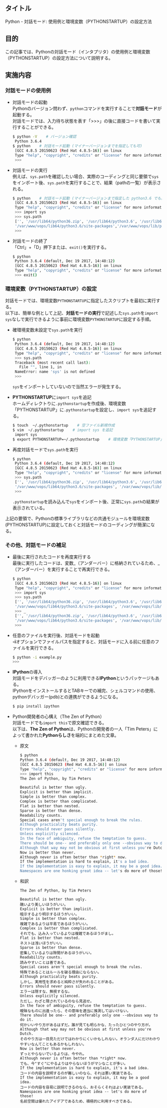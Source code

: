 ## タイトル
Python - 対話モード: 使用例と環境変数（PYTHONSTARTUP）の設定方法

## 目的
この記事では、Pythonの対話モード（インタプリタ）の使用例と環境変数（PYTHONSTARTUP）の設定方法について説明する。

## 実施内容
### 対話モードの使用例
- 対話モードの起動<br>
Pythonのバージョン問わず、`python`コマンドを実行することで**対話モード**が起動する。<br>
対話モードでは、入力待ち状態を表す「>>>」の後に直接コードを書いて実行することができる。<br>
  ```bash
  $ python -V    # バージョン確認
   Python 3.6.4
  $ python    # 対話モード起動 (マイナーバージョンまでを指定しても可)
   [GCC 4.8.5 20150623 (Red Hat 4.8.5-16)] on linux
   Type "help", "copyright", "credits" or "license" for more information.
   >>>
  ```

- 対話モードの実行<br>
例えば、`sys.path`を確認したい場合、実際のコーディングと同じ要領で`sys`をインポート後、`sys.path`を実行することで、結果（pathの一覧）が表示される。<br>
  ```bash
  $ python    # 対話モード起動 (マイナーバージョンまで指定した python3.6 でも同じ動作)
   [GCC 4.8.5 20150623 (Red Hat 4.8.5-16)] on linux
   Type "help", "copyright", "credits" or "license" for more information.
   >>> import sys
   >>> sys.path
   ['', '/usr/lib64/python36.zip', '/usr/lib64/python3.6', '/usr/lib64/python3.6/lib-dynload', 
   '/var/www/vops/lib64/python3.6/site-packages','/var/www/vops/lib/python3.6/site-packages']
   >>>
  ```

- 対話モードの終了<br>
「Ctrl」+「D」押下または、`exit()`を実行する。<br>
  ```bash
  $ python
   Python 3.6.4 (default, Dec 19 2017, 14:48:12)
   [GCC 4.8.5 20150623 (Red Hat 4.8.5-16)] on linux
   Type "help", "copyright", "credits" or "license" for more information.
   >>> exit()
  ```

### 環境変数（PYTHONSTARTUP）の設定
対話モードでは、環境変数`PYTHONSTARTUP`に指定したスクリプトを最初に実行する。<br>
以下は、簡単な例として上記、**対話モードの実行**で記述した`sys.path`を`import sys`なしで実行できるように事前に環境変数`PYTHONSTARTUP`に設定する手順。<br>

- 確環境変数未設定で`sys.path`を実行<br>
  ```bash
  $ python
   Python 3.6.4 (default, Dec 19 2017, 14:48:12)
   [GCC 4.8.5 20150623 (Red Hat 4.8.5-16)] on linux
   Type "help", "copyright", "credits" or "license" for more information.
   >>> sys.path
   Traceback (most recent call last):
     File "", line 1, in 
   NameError: name 'sys' is not defined
   >>>
  ```
  `sys`をインポートしていないので当然エラーが発生する。

- **PYTHONSTARTUP**に`import sys`を追記<br>
ホームディレクトりに`.pythonstartup`を作成後、環境変数「PYTHONSTARTUP」に`.pythonstartup`を設定し、`import sys`を追記する。<br>
  ```bash
  $ touch  ~/.pythonstartup    # 空ファイル新規作成
  $ vim  ~/.pythonstartup    # import sys を追記
   import sys
  $ export PYTHONSTARTUP=~/.pythonstartup    # 環境変数「PYTHONSTARTUP」にpythonstartup を設定
  ```

- 再度対話モードで`sys.path`を実行<br>
  ```bash
  $ python
   Python 3.6.4 (default, Dec 19 2017, 14:48:12)
   [GCC 4.8.5 20150623 (Red Hat 4.8.5-16)] on linux
   Type "help", "copyright", "credits" or "license" for more information.
   >>> sys.path
   ['', '/usr/lib64/python36.zip', '/usr/lib64/python3.6', '/usr/lib64/python3.6/lib-dynload', 
   '/var/www/vops/lib64/python3.6/site-packages', '/var/www/vops/lib/python3.6/site-packages']
   >>>
  ```
  `.pythonstartup`を読み込んで`sys`をインポート後、正常に`sys.path`の結果が表示されている。

上記の要領で、Pythonの標準ライブラリなどの共通モジュールを環境変数(PYTHONSTARTUP)に設定しておくと対話モードのコーディングが簡潔になる。

### その他、対話モードの補足
- 最後に実行されたコードを再度実行する<br>
最後に実行したコードは、変数_（アンダーバー）に格納されているため、_（アンダーバー）を実行することで再実行できる。<br>
  ```bash
  $ python
   [GCC 4.8.5 20150623 (Red Hat 4.8.5-16)] on linux
   Type "help", "copyright", "credits" or "license" for more information.
   >>> import sys
   >>> sys.path
   ['', '/usr/lib64/python36.zip', '/usr/lib64/python3.6', '/usr/lib64/python3.6/lib-dynload', 
   '/var/www/vops/lib64/python3.6/site-packages', '/var/www/vops/lib/python3.6/site-packages']
   >>> _
   ['', '/usr/lib64/python36.zip', '/usr/lib64/python3.6', '/usr/lib64/python3.6/lib-dynload', 
   '/var/www/vops/lib64/python3.6/site-packages', '/var/www/vops/lib/python3.6/site-packages']
   >>>
  ```

- 任意のファイルを実行後、対話モードを起動<br>
**-i**オプションでファイルパスを指定すると、対話モードに入る前に任意のファイルを実行できる。<br>
  ```bash
  $ python -i example.py
  >>>
  ```

- **IPython**の導入<br>
対話モードをデバッガーのように利用できる**IPython**というパッケージもある。<br>
IPythonをインストールするとTABキーでの補完、シェルコマンドの使用、pythonデバッガー(pdb)との連携ができるようになる。<br>
  ```bash
  $ pip install ipython
  ```

- Python開発者の心構え（The Zen of Python）<br>
対話モードでも`import this`で原文確認できる。<br>
以下は、**The Zen of Python**は、Pythonの開発者の一人「Tim Peters」によって書かれた**Pythonらしさ**を端的にまとめた文章。<br>
  - 原文
    ```bash
    $ python
    Python 3.6.4 (default, Dec 19 2017, 14:48:12)
    [GCC 4.8.5 20150623 (Red Hat 4.8.5-16)] on linux
    Type "help", "copyright", "credits" or "license" for more information.
    >>> import this
    The Zen of Python, by Tim Peters

    Beautiful is better than ugly.
    Explicit is better than implicit.
    Simple is better than complex.
    Complex is better than complicated.
    Flat is better than nested.
    Sparse is better than dense.
    Readability counts.
    Special cases aren't special enough to break the rules.
    Although practicality beats purity.
    Errors should never pass silently.
    Unless explicitly silenced.
    In the face of ambiguity, refuse the temptation to guess.
    There should be one-- and preferably only one --obvious way to do it.
    Although that way may not be obvious at first unless you're Dutch.
    Now is better than never.
    Although never is often better than *right* now.
    If the implementation is hard to explain, it's a bad idea.
    If the implementation is easy to explain, it may be a good idea.
    Namespaces are one honking great idea -- let's do more of those!
    ```

  - 和訳
    ```
    The Zen of Python, by Tim Peters

    Beautiful is better than ugly.
    醜いより美しいほうがいい。
    Explicit is better than implicit.
    暗示するより明示するほうがいい。
    Simple is better than complex.
    複雑であるよりは平易であるほうがいい。
    Complex is better than complicated.
    それでも、込み入っているよりは複雑であるほうがまし。
    Flat is better than nested.
    ネストは浅いほうがいい。
    Sparse is better than dense.
    密集しているよりは隙間があるほうがいい。
    Readability counts.
    読みやすいことは善である。
    Special cases aren't special enough to break the rules.
    特殊であることはルールを破る理由にならない。
    Although practicality beats purity.
    しかし、実用性を求めると純粋さが失われることがある。
    Errors should never pass silently.
    エラーは隠すな、無視するな。
    Unless explicitly silenced.
    ただし、わざと隠されているのなら見逃せ。
    In the face of ambiguity, refuse the temptation to guess.
    曖昧なものに出逢ったら、その意味を適当に推測してはいけない。
    There should be one-- and preferably only one --obvious way to do it.
    何かいいやり方があるはずだ。誰が見ても明らかな、たったひとつのやり方が。
    Although that way may not be obvious at first unless you're Dutch.
    そのやり方は一目見ただけではわかりにくいかもしれない。オランダ人にだけわかりやすいなんてこともあるかもしれない。
    Now is better than never.
    ずっとやらないでいるよりは、今やれ。
    Although never is often better than *right* now.
    でも、今"すぐ"にやるよりはやらないほうがマシなことが多い。
    If the implementation is hard to explain, it's a bad idea.
    コードの内容を説明するのが難しいのなら、それは悪い実装である。
    If the implementation is easy to explain, it may be a good idea.
    コードの内容を容易に説明できるのなら、おそらくそれはよい実装である。
    Namespaces are one honking great idea -- let's do more of those!
    名前空間は優れたアイデアであるため、積極的に利用すべきである。
    ```

